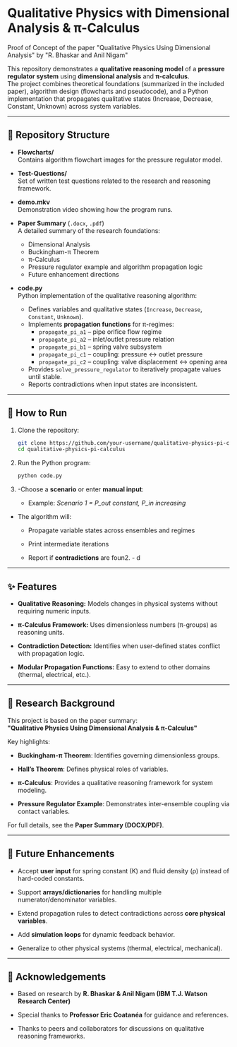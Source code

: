 # Qualitative Physics with Dimensional Analysis & π-Calculus
Proof of Concept of the paper "Qualitative Physics Using Dimensional Analysis" by  "R. Bhaskar and Anil Nigam"

This repository demonstrates a **qualitative reasoning model** of a **pressure regulator system** using **dimensional analysis** and **π-calculus**.  
The project combines theoretical foundations (summarized in the included paper), algorithm design (flowcharts and pseudocode), and a Python implementation that propagates qualitative states (Increase, Decrease, Constant, Unknown) across system variables.

---

## 📂 Repository Structure

- **Flowcharts/**  
  Contains algorithm flowchart images for the pressure regulator model.

- **Test-Questions/**  
  Set of written test questions related to the research and reasoning framework.

- **demo.mkv**  
  Demonstration video showing how the program runs.

- **Paper Summary** (`.docx`, `.pdf`)  
  A detailed summary of the research foundations:
  - Dimensional Analysis
  - Buckingham-π Theorem
  - π-Calculus
  - Pressure regulator example and algorithm propagation logic
  - Future enhancement directions

- **code.py**  
  Python implementation of the qualitative reasoning algorithm:
  - Defines variables and qualitative states (`Increase`, `Decrease`, `Constant`, `Unknown`).
  - Implements **propagation functions** for π-regimes:
    - `propagate_pi_a1` – pipe orifice flow regime  
    - `propagate_pi_a2` – inlet/outlet pressure relation  
    - `propagate_pi_b1` – spring valve subsystem  
    - `propagate_pi_c1` – coupling: pressure ↔ outlet pressure  
    - `propagate_pi_c2` – coupling: valve displacement ↔ opening area  
  - Provides `solve_pressure_regulator` to iteratively propagate values until stable.
  - Reports contradictions when input states are inconsistent.

---

## 🚀 How to Run

1. Clone the repository:
   ```bash
   git clone https://github.com/your-username/qualitative-physics-pi-calculus.git
   cd qualitative-physics-pi-calculus

2. Run the Python program:
    ```bash
    python code.py
3. -Choose a **scenario** or enter **manual input**:
    
    -   Example: _Scenario 1 = P_out constant, P_in increasing_
        
-   The algorithm will:
    
    -   Propagate variable states across ensembles and regimes
        
    -   Print intermediate iterations
        
    -   Report if **contradictions** are foun2.  -   d
        

----------

## ✨ Features

-   **Qualitative Reasoning:** Models changes in physical systems without requiring numeric inputs.
    
-   **π-Calculus Framework:** Uses dimensionless numbers (π-groups) as reasoning units.
    
-   **Contradiction Detection:** Identifies when user-defined states conflict with propagation logic.
    
-   **Modular Propagation Functions:** Easy to extend to other domains (thermal, electrical, etc.).
    

----------

## 📖 Research Background

This project is based on the paper summary:  
**"Qualitative Physics Using Dimensional Analysis & π-Calculus"**

Key highlights:

-   **Buckingham-π Theorem**: Identifies governing dimensionless groups.
    
-   **Hall’s Theorem**: Defines physical roles of variables.
    
-   **π-Calculus**: Provides a qualitative reasoning framework for system modeling.
    
-   **Pressure Regulator Example**: Demonstrates inter-ensemble coupling via contact variables.
    

For full details, see the **Paper Summary (DOCX/PDF)**.

----------

## 🔮 Future Enhancements

-   Accept **user input** for spring constant (K) and fluid density (ρ) instead of hard-coded constants.
    
-   Support **arrays/dictionaries** for handling multiple numerator/denominator variables.
    
-   Extend propagation rules to detect contradictions across **core physical variables**.
    
-   Add **simulation loops** for dynamic feedback behavior.
    
-   Generalize to other physical systems (thermal, electrical, mechanical).
    

----------

## 🙏 Acknowledgements

-   Based on research by **R. Bhaskar & Anil Nigam (IBM T.J. Watson Research Center)**
    
-   Special thanks to **Professor Eric Coatanéa** for guidance and references.
    
-   Thanks to peers and collaborators for discussions on qualitative reasoning frameworks.
